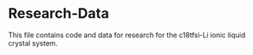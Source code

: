 # Research-Data

This file contains code and data for research for the c18tfsi-Li ionic liquid crystal system. 
